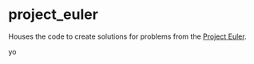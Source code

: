 # project_euler
Houses the code to create solutions for problems from the [Project Euler](https://projecteuler.net/).

yo